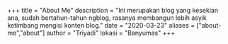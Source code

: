 +++
title = "About Me"
description = "Ini merupakan blog yang kesekian ana, sudah bertahun-tahun ngblog, rasanya membangun lebih asyik ketimbang mengisi konten blog."
date = "2020-03-23"
aliases = ["about-me","about"]
author = "Triyadi"
lokasi = "Banyumas"
+++
